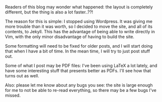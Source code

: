Readers of this blog may wonder what happened: the layout is completely different, but the thing is also a lot faster..??!

The reason for this is simple: I stopped using Wordpress. It was giving me more trouble than it was worth, so I decided to move the site, and all of its contents, to Jekyll. This has the advantage of being able to write directly in Vim, with the only minor disadvantage of having to build the site.

Some formatting will need to be fixed for older posts, and I will start doing that when I have a bit of time. In the mean time, I will try to just post stuff out.

Some of what I post may be PDF files: I've been using LaTeX a lot lately, and have some interesting stuff that presents better as PDFs. I'll see how that turns out as well.

Also: please let me know about any bugs you see: the site is large enough for me to not be able to re-read everything, so there may be a few bugs I've missed.